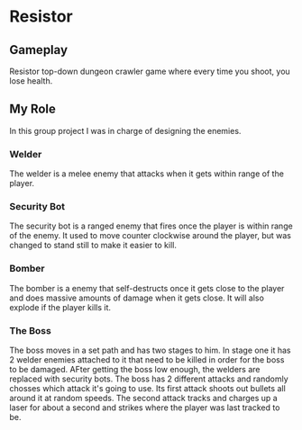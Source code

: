 # Resistor

## Gameplay

Resistor top-down dungeon crawler game where every time you shoot, you lose health.

## My Role

In this group project I was in charge of designing the enemies.

### Welder

The welder is a melee enemy that attacks when it gets within range of the player.

### Security Bot

The security bot is a ranged enemy that fires once the player is within range of the enemy. It used to move counter clockwise around the player, but was changed to stand still to make it easier to kill.

### Bomber

The bomber is a enemy that self-destructs once it gets close to the player and does massive amounts of damage when it gets close. It will also explode if the player kills it.

### The Boss

The boss moves in a set path and has two stages to him. In stage one it has 2 welder enemies attached to it that need to be killed in order for the boss to be damaged. AFter getting the boss low enough, the welders are replaced with security bots. The boss has 2 different attacks and randomly chosses which attack it's going to use. Its first attack shoots out bullets all around it at random speeds. The second attack tracks and charges up a laser for about a second and strikes where the player was last tracked to be.
